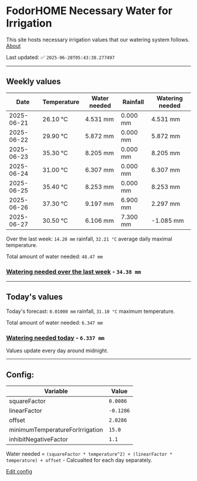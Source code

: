 # FodorHOME Necessary Water for Irrigation

This site hosts necessary irrigation values that our watering system follows. [About](https://github.com/redyau/irrigation)

Last updated: ✅ `2025-06-28T05:43:38.277497`

---

## Weekly values

| Date | Temperature | Water needed | Rainfall | Watering needed |
|-----|-----|-----|-----|-----|
| 2025-06-21 | 26.10 °C | 4.531 mm | 0.000 mm | 4.531 mm |
| 2025-06-22 | 29.90 °C | 5.872 mm | 0.000 mm | 5.872 mm |
| 2025-06-23 | 35.30 °C | 8.205 mm | 0.000 mm | 8.205 mm |
| 2025-06-24 | 31.00 °C | 6.307 mm | 0.000 mm | 6.307 mm |
| 2025-06-25 | 35.40 °C | 8.253 mm | 0.000 mm | 8.253 mm |
| 2025-06-26 | 37.30 °C | 9.197 mm | 6.900 mm | 2.297 mm |
| 2025-06-27 | 30.50 °C | 6.106 mm | 7.300 mm | -1.085 mm |


Over the last week: `14.20 mm` rainfall, `32.21 °C` average daily maximal temperature.

Total amount of water needed: `48.47 mm`

### [Watering needed over the last week](lastweek.txt) - `34.38 mm`

---

## Today's values

Today's forecast: `0.01000 mm` rainfall, `31.10 °C` maximum temperature.

Total amount of water needed: `6.347 mm`

### [Watering needed today](today.txt) - `6.337 mm`

Values update every day around midnight.

---

## Config:

| Variable | Value |
|-----|-----|
| squareFactor | `0.0086` |
| linearFactor | `-0.1286` |
| offset | `2.0286` |
| minimumTemperatureForIrrigation | `15.0` |
| inhibitNegativeFactor | `1.1` |

Water needed = `(squareFactor * temperature^2) + (linearFactor * temperature) + offset` - Calcualted for each day separately.

[Edit config](https://github.com/RedyAu/irrigation/edit/main/config.json)
